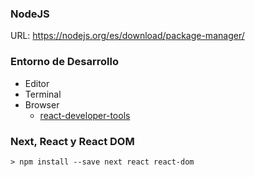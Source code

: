 
### NodeJS

URL: https://nodejs.org/es/download/package-manager/

### Entorno de Desarrollo

- Editor
- Terminal
- Browser
	- [react-developer-tools](https://chrome.google.com/webstore/detail/react-developer-tools/fmkadmapgofadopljbjfkapdkoienihi)


### Next, React y React DOM

```cli
> npm install --save next react react-dom
```
